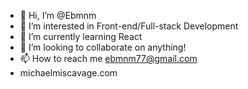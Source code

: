 - 👋 Hi, I’m @Ebmnm
- 👀 I’m interested in Front-end/Full-stack Development
- 🌱 I’m currently learning React
- 💞️ I’m looking to collaborate on anything!
- 📫 How to reach me ebmnm77@gmail.com
- michaelmiscavage.com

<!---
Ebmnm/Ebmnm is a ✨ special ✨ repository because its `README.md` (this file) appears on your GitHub profile.
You can click the Preview link to take a look at your changes.
--->
